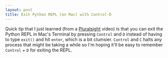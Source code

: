 ```yaml
---
layout: post
title: Exit Python REPL (on Mac) with Control-D
---
```


Quick tip that I just learned (from a [Pluralsight](http://www.pluralsight.com) video) is that you can exit the Python REPL in Mac's Terminal by pressing `Control` and `D` instead of having to type `exit()` and hit `enter`, which is a bit clumsier.  `Control` and `C` halts any process that might be taking a while so I'm hoping it'll be easy to remember `Control` + `D` for exiting the REPL.